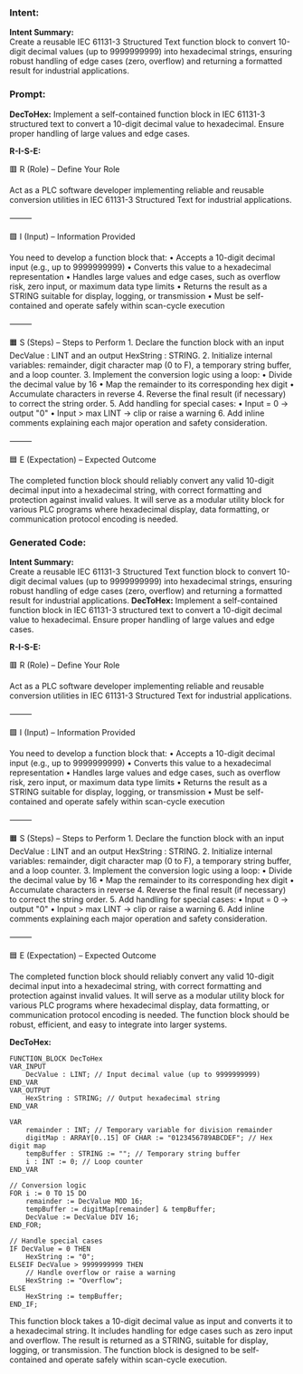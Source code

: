 ### Intent:
**Intent Summary:**  
Create a reusable IEC 61131-3 Structured Text function block to convert 10-digit decimal values (up to 9999999999) into hexadecimal strings, ensuring robust handling of edge cases (zero, overflow) and returning a formatted result for industrial applications.

### Prompt:
**DecToHex:**
Implement a self-contained function block in IEC 61131-3 structured text to convert a 10-digit decimal value to hexadecimal. Ensure proper handling of large values and edge cases.

**R-I-S-E:**

🟥 R (Role) – Define Your Role

Act as a PLC software developer implementing reliable and reusable conversion utilities in IEC 61131-3 Structured Text for industrial applications.

⸻

🟩 I (Input) – Information Provided

You need to develop a function block that:
	•	Accepts a 10-digit decimal input (e.g., up to 9999999999)
	•	Converts this value to a hexadecimal representation
	•	Handles large values and edge cases, such as overflow risk, zero input, or maximum data type limits
	•	Returns the result as a STRING suitable for display, logging, or transmission
	•	Must be self-contained and operate safely within scan-cycle execution

⸻

🟧 S (Steps) – Steps to Perform
	1.	Declare the function block with an input DecValue : LINT and an output HexString : STRING.
	2.	Initialize internal variables: remainder, digit character map (0 to F), a temporary string buffer, and a loop counter.
	3.	Implement the conversion logic using a loop:
	•	Divide the decimal value by 16
	•	Map the remainder to its corresponding hex digit
	•	Accumulate characters in reverse
	4.	Reverse the final result (if necessary) to correct the string order.
	5.	Add handling for special cases:
	•	Input = 0 → output "0"
	•	Input > max LINT → clip or raise a warning
	6.	Add inline comments explaining each major operation and safety consideration.

⸻

🟦 E (Expectation) – Expected Outcome

The completed function block should reliably convert any valid 10-digit decimal input into a hexadecimal string, with correct formatting and protection against invalid values. It will serve as a modular utility block for various PLC programs where hexadecimal display, data formatting, or communication protocol encoding is needed.

### Generated Code:
**Intent Summary:**  
Create a reusable IEC 61131-3 Structured Text function block to convert 10-digit decimal values (up to 9999999999) into hexadecimal strings, ensuring robust handling of edge cases (zero, overflow) and returning a formatted result for industrial applications.
**DecToHex:**
Implement a self-contained function block in IEC 61131-3 structured text to convert a 10-digit decimal value to hexadecimal. Ensure proper handling of large values and edge cases.

**R-I-S-E:**

🟥 R (Role) – Define Your Role

Act as a PLC software developer implementing reliable and reusable conversion utilities in IEC 61131-3 Structured Text for industrial applications.

⸻

🟩 I (Input) – Information Provided

You need to develop a function block that:
	•	Accepts a 10-digit decimal input (e.g., up to 9999999999)
	•	Converts this value to a hexadecimal representation
	•	Handles large values and edge cases, such as overflow risk, zero input, or maximum data type limits
	•	Returns the result as a STRING suitable for display, logging, or transmission
	•	Must be self-contained and operate safely within scan-cycle execution

⸻

🟧 S (Steps) – Steps to Perform
	1.	Declare the function block with an input DecValue : LINT and an output HexString : STRING.
	2.	Initialize internal variables: remainder, digit character map (0 to F), a temporary string buffer, and a loop counter.
	3.	Implement the conversion logic using a loop:
	•	Divide the decimal value by 16
	•	Map the remainder to its corresponding hex digit
	•	Accumulate characters in reverse
	4.	Reverse the final result (if necessary) to correct the string order.
	5.	Add handling for special cases:
	•	Input = 0 → output "0"
	•	Input > max LINT → clip or raise a warning
	6.	Add inline comments explaining each major operation and safety consideration.

⸻

🟦 E (Expectation) – Expected Outcome

The completed function block should reliably convert any valid 10-digit decimal input into a hexadecimal string, with correct formatting and protection against invalid values. It will serve as a modular utility block for various PLC programs where hexadecimal display, data formatting, or communication protocol encoding is needed. The function block should be robust, efficient, and easy to integrate into larger systems.

**DecToHex:**
```structuredtext
FUNCTION_BLOCK DecToHex
VAR_INPUT
    DecValue : LINT; // Input decimal value (up to 9999999999)
END_VAR
VAR_OUTPUT
    HexString : STRING; // Output hexadecimal string
END_VAR

VAR
    remainder : INT; // Temporary variable for division remainder
    digitMap : ARRAY[0..15] OF CHAR := "0123456789ABCDEF"; // Hex digit map
    tempBuffer : STRING := ""; // Temporary string buffer
    i : INT := 0; // Loop counter
END_VAR

// Conversion logic
FOR i := 0 TO 15 DO
    remainder := DecValue MOD 16;
    tempBuffer := digitMap[remainder] & tempBuffer;
    DecValue := DecValue DIV 16;
END_FOR;

// Handle special cases
IF DecValue = 0 THEN
    HexString := "0";
ELSEIF DecValue > 9999999999 THEN
    // Handle overflow or raise a warning
    HexString := "Overflow";
ELSE
    HexString := tempBuffer;
END_IF;
```

This function block takes a 10-digit decimal value as input and converts it to a hexadecimal string. It includes handling for edge cases such as zero input and overflow. The result is returned as a STRING, suitable for display, logging, or transmission. The function block is designed to be self-contained and operate safely within scan-cycle execution.
